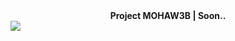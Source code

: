 <center>
<Strong> Project MOHAW3B | Soon..</strong>
</center>
<img src="https://c.tenor.com/ydB-bVb1KAwAAAAM/meliodas-the-seven-deadly-sins.gif">
